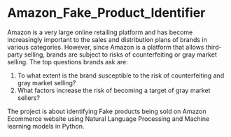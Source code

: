 # Amazon_Fake_Product_Identifier

Amazon is a very large online retailing platform and has become increasingly important to the sales and
distribution plans of brands in various categories. However, since Amazon is a platform that allows third-party
selling, brands are subject to risks of counterfeiting or gray market selling. The top questions brands ask are:

1) To what extent is the brand susceptible to the risk of counterfeiting and gray market selling?
2) What factors increase the risk of becoming a target of gray market sellers?

The project is about identifying Fake products being sold on Amazon Ecommerce website using Natural Language Processing and Machine learning models in Python.
